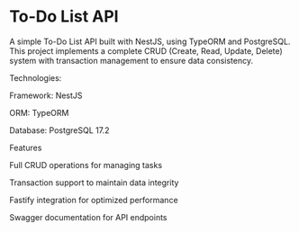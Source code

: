 # To-Do List API


A simple To-Do List API built with NestJS, using TypeORM and PostgreSQL. This project implements a
complete CRUD (Create, Read, Update, Delete) system with transaction management to ensure data consistency.


Technologies:


Framework: NestJS

ORM: TypeORM

Database: PostgreSQL 17.2

Features


Full CRUD operations for managing tasks

Transaction support to maintain data integrity

Fastify integration for optimized performance

Swagger documentation for API endpoints